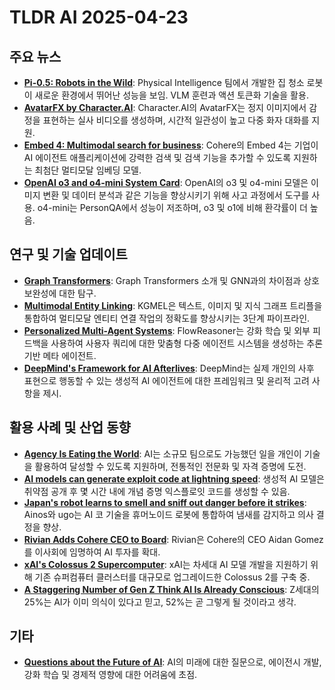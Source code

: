 # TLDR AI 2025-04-23

## 주요 뉴스
*   **[Pi-0.5: Robots in the Wild](https://www.pi.website/blog/pi05?utm_source=tldrai)**: Physical Intelligence 팀에서 개발한 집 청소 로봇이 새로운 환경에서 뛰어난 성능을 보임. VLM 훈련과 액션 토큰화 기술을 활용.
*   **[AvatarFX by Character.AI](https://blog.character.ai/avatar-fx-cutting-edge-video-generation-by-character-ai/?utm_source=tldrai)**: Character.AI의 AvatarFX는 정지 이미지에서 감정을 표현하는 실사 비디오를 생성하며, 시간적 일관성이 높고 다중 화자 대화를 지원.
*   **[Embed 4: Multimodal search for business](https://cohere.com/blog/embed-4?utm_source=tldrai)**: Cohere의 Embed 4는 기업이 AI 에이전트 애플리케이션에 강력한 검색 및 검색 기능을 추가할 수 있도록 지원하는 최첨단 멀티모달 임베딩 모델.
*   **[OpenAI o3 and o4-mini System Card](https://simonwillison.net/2025/Apr/21/openai-o3-and-o4-mini-system-card?utm_source=tldrai)**: OpenAI의 o3 및 o4-mini 모델은 이미지 변환 및 데이터 분석과 같은 기능을 향상시키기 위해 사고 과정에서 도구를 사용. o4-mini는 PersonQA에서 성능이 저조하며, o3 및 o1에 비해 환각률이 더 높음.

## 연구 및 기술 업데이트
*   **[Graph Transformers](https://kumo.ai/research/introduction-to-graph-transformers/?utm_source=tldrai)**: Graph Transformers 소개 및 GNN과의 차이점과 상호 보완성에 대한 탐구.
*   **[Multimodal Entity Linking](https://arxiv.org/abs/2504.15135v1?utm_source=tldrai)**: KGMEL은 텍스트, 이미지 및 지식 그래프 트리플을 통합하여 멀티모달 엔티티 연결 작업의 정확도를 향상시키는 3단계 파이프라인.
*   **[Personalized Multi-Agent Systems](https://github.com/sail-sg/flowreasoner?utm_source=tldrai)**: FlowReasoner는 강화 학습 및 외부 피드백을 사용하여 사용자 쿼리에 대한 맞춤형 다중 에이전트 시스템을 생성하는 추론 기반 메타 에이전트.
*   **[DeepMind's Framework for AI Afterlives](https://deepmind.google/research/publications/65827/?utm_source=tldrai)**: DeepMind는 실제 개인의 사후 표현으로 행동할 수 있는 생성적 AI 에이전트에 대한 프레임워크 및 윤리적 고려 사항을 제시.

## 활용 사례 및 산업 동향
*   **[Agency Is Eating the World](https://www.piratewires.com/p/agency-is-eating-the-world?utm_source=tldrai)**: AI는 소규모 팀으로도 가능했던 일을 개인이 기술을 활용하여 달성할 수 있도록 지원하며, 전통적인 전문화 및 자격 증명에 도전.
*   **[AI models can generate exploit code at lightning speed](https://www.theregister.com/2025/04/21/ai_models_can_generate_exploit/?utm_source=tldrai)**: 생성적 AI 모델은 취약점 공개 후 몇 시간 내에 개념 증명 익스플로잇 코드를 생성할 수 있음.
*   **[Japan's robot learns to smell and sniff out danger before it strikes](https://interestingengineering.com/innovation/ainos-and-ugo-unlock-olfactory-sensing?utm_source=tldrai)**: Ainos와 ugo는 AI 코 기술을 휴머노이드 로봇에 통합하여 냄새를 감지하고 의사 결정을 향상.
*   **[Rivian Adds Cohere CEO to Board](https://techcrunch.com/2025/04/21/rivian-elects-coheres-ceo-to-its-board-in-latest-signal-the-ev-maker-is-bullish-on-ai/?utm_source=tldrai)**: Rivian은 Cohere의 CEO Aidan Gomez를 이사회에 임명하여 AI 투자를 확대.
*   **[xAI's Colossus 2 Supercomputer](https://threadreaderapp.com/thread/1914342610027561444.html?utm_source=tldrai)**: xAI는 차세대 AI 모델 개발을 지원하기 위해 기존 슈퍼컴퓨터 클러스터를 대규모로 업그레이드한 Colossus 2를 구축 중.
*   **[A Staggering Number of Gen Z Think AI Is Already Conscious](https://futurism.com/gen-z-thinks-conscious-ai?utm_source=tldrai)**: Z세대의 25%는 AI가 이미 의식이 있다고 믿고, 52%는 곧 그렇게 될 것이라고 생각.

## 기타
*   **[Questions about the Future of AI](https://www.dwarkesh.com/p/questions-about-ai?utm_source=tldrai)**: AI의 미래에 대한 질문으로, 에이전시 개발, 강화 학습 및 경제적 영향에 대한 어려움에 초점.
